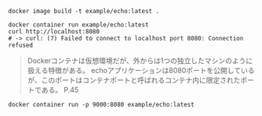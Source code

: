 ```shell
docker image build -t example/echo:latest .
```

```shell
docker container run example/echo:latest
curl http://localhost:8080
# -> curl: (7) Failed to connect to localhost port 8080: Connection refused
```

> Dockerコンテナは仮想環境だが、外からは1つの独立したマシンのように扱える特徴がある。
> echoアプリケーションは8080ポートを公開しているが、このポートはコンテナポートと呼ばれるコンテナ内に限定されたポートである。
> P.45

```shell
docker container run -p 9000:8080 example/echo:latest
```

